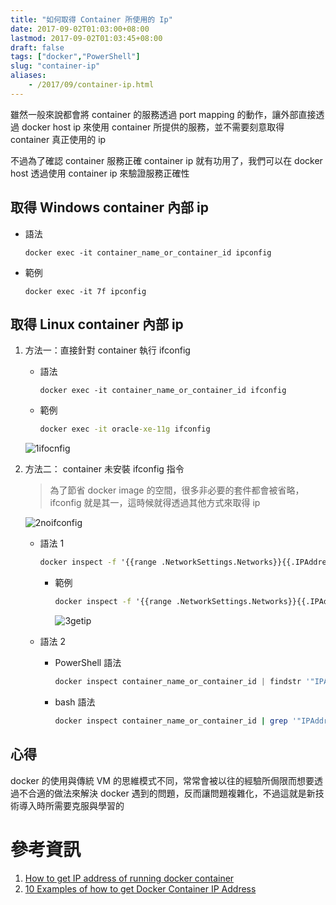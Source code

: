 ```yaml
---
title: "如何取得 Container 所使用的 Ip"
date: 2017-09-02T01:03:00+08:00
lastmod: 2017-09-02T01:03:45+08:00
draft: false
tags: ["docker","PowerShell"]
slug: "container-ip"
aliases:
    - /2017/09/container-ip.html
---
```

雖然一般來說都會將 container 的服務透過 port mapping 的動作，讓外部直接透過 docker host ip 來使用 container 所提供的服務，並不需要刻意取得 container 真正使用的 ip

不過為了確認 container 服務正確 container ip 就有功用了，我們可以在 docker host 透過使用 container ip 來驗證服務正確性

## 取得 Windows container 內部 ip

*   語法

    ```
    docker exec -it container_name_or_container_id ipconfig
    ```

*   範例

    ```
    docker exec -it 7f ipconfig
    ```

## 取得 Linux container 內部 ip

1.  方法一：直接針對 container 執行 ifconfig

    *   語法

        ```
        docker exec -it container_name_or_container_id ifconfig
        ```

    *   範例

        ```cmd
        docker exec -it oracle-xe-11g ifconfig
        ```

    ![1ifocnfig](https://user-images.githubusercontent.com/3851540/29979899-e4f07090-8f79-11e7-886b-2781d60dc3a1.png)

2.  方法二： container 未安裝 ifconfig 指令

    > 為了節省 docker image 的空間，很多非必要的套件都會被省略， ifconfig 就是其一，這時候就得透過其他方式來取得 ip

    ![2noifconfig](https://user-images.githubusercontent.com/3851540/29979900-e510c0c0-8f79-11e7-85be-46234233db41.png)

    *   語法 1

        ```cmd
        docker inspect -f '{{range .NetworkSettings.Networks}}{{.IPAddress}}{{end}}' container_name_or_container_id
        ```

        *   範例

            ```cmd
            docker inspect -f '{{range .NetworkSettings.Networks}}{{.IPAddress}}{{end}}' jenkins
            ```

            ![3getip](https://user-images.githubusercontent.com/3851540/29979901-e51c00f2-8f79-11e7-9ea6-8be7a3c9d7a8.png)

    *   語法 2


        *   PowerShell 語法

            ```ps1
            docker inspect container_name_or_container_id | findstr '"IPAddress"'
            ```

        *   bash 語法

            ```bash
            docker inspect container_name_or_container_id | grep '"IPAddress"' | head -n 1
            ```

## 心得

docker 的使用與傳統 VM 的思維模式不同，常常會被以往的經驗所侷限而想要透過不合適的做法來解決 docker 遇到的問題，反而讓問題複雜化，不過這就是新技術導入時所需要克服與學習的

# 參考資訊

1.  [How to get IP address of running docker container](https://stackoverflow.com/questions/43692961/how-to-get-ip-address-of-running-docker-container)
2.  [10 Examples of how to get Docker Container IP Address](http://networkstatic.net/10-examples-of-how-to-get-docker-container-ip-address/)
